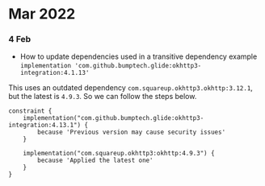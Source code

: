 # Mar 2022
### 4 Feb

* How to update dependencies used in a transitive dependency
example
```implementation 'com.github.bumptech.glide:okhttp3-integration:4.1.13'```

This uses an outdated dependency `com.squareup.okhttp3.okhttp:3.12.1`, but the latest is `4.9.3`.
So we can follow the steps below.

```implementation 'com.github.bumptech.glide:okhttp3-integration'
constraint {
    implementation("com.github.bumptech.glide:okhttp3-integration:4.13.1") {
        because 'Previous version may cause security issues'
    }

    implementation("com.squareup.okhttp3:okhttp:4.9.3") {
        because 'Applied the latest one'
    }
}
```